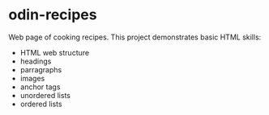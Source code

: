 # odin-recipes
Web page of cooking recipes. 
This project demonstrates basic HTML skills: 
- HTML web structure
- headings
- parragraphs
- images
- anchor tags
- unordered lists
- ordered lists
